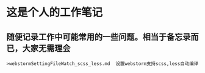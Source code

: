 # 这是个人的工作笔记
## 随便记录工作中可能常用的一些问题。相当于备忘录而已，大家无需理会
    >webstormSettingFileWatch_scss_less.md	设置webstorm支持scss,less自动编译